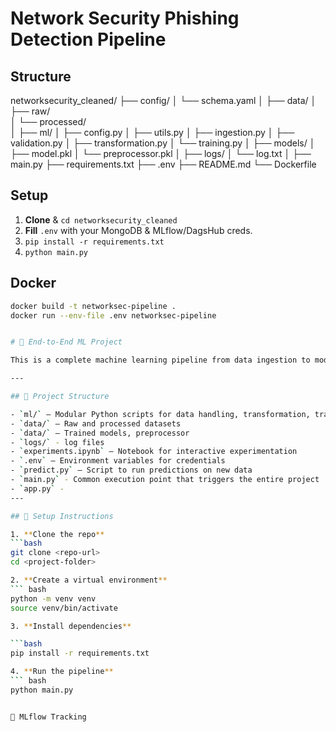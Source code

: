 # Network Security Phishing Detection Pipeline

## Structure
networksecurity_cleaned/
├── config/
│   └── schema.yaml
│
├── data/
│   ├── raw/          
│   └── processed/    
│
├── ml/
│   ├── config.py
│   ├── utils.py
│   ├── ingestion.py
│   ├── validation.py
│   ├── transformation.py
│   └── training.py
│
├── models/
│   ├── model.pkl
│   └── preprocessor.pkl
│
├── logs/
│   └── log.txt
│
├── main.py
├── requirements.txt
├── .env
├── README.md
└── Dockerfile



## Setup

1. **Clone** & `cd networksecurity_cleaned`
2. **Fill** `.env` with your MongoDB & MLflow/DagsHub creds.
3. `pip install -r requirements.txt`
4. `python main.py`

## Docker

```bash
docker build -t networksec-pipeline .
docker run --env-file .env networksec-pipeline


# 🧠 End-to-End ML Project

This is a complete machine learning pipeline from data ingestion to model deployment.

---

## 📁 Project Structure

- `ml/` — Modular Python scripts for data handling, transformation, training, and validation  
- `data/` — Raw and processed datasets  
- `data/` — Trained models, preprocessor  
- `logs/` - log files
- `experiments.ipynb` — Notebook for interactive experimentation  
- `.env` — Environment variables for credentials  
- `predict.py` — Script to run predictions on new data
- `main.py` - Common execution point that triggers the entire project
- `app.py` - 
---

## 🚀 Setup Instructions

1. **Clone the repo**  
```bash
git clone <repo-url>
cd <project-folder>

2. **Create a virtual environment**
``` bash
python -m venv venv
source venv/bin/activate

3. **Install dependencies**

```bash
pip install -r requirements.txt

4. **Run the pipeline**
``` bash
python main.py


🧪 MLflow Tracking